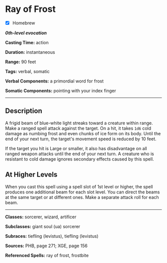 # Ray of Frost

- [x] Homebrew

***0th-level evocation***

**Casting Time:** action

**Duration:** instantaneous

**Range:** 90 feet

**Tags:** verbal, somatic

**Verbal Components:** a primordial word for frost

**Somatic Components:** pointing with your index finger

---

## Description
A frigid beam of blue-white light streaks toward a creature within range. Make a ranged spell attack against the target. On a hit, it takes `1d6` cold damage as numbing frost and even chunks of ice form on its body. Until the end of your next turn, the target's movement speed is reduced by 10 feet.

If the target you hit is Large or smaller, it also has disadvantage on all ranged weapon attacks until the end of your next turn. A creature who is resistant to cold damage ignores secondary effects caused by this spell.

## At Higher Levels
When you cast this spell using a spell slot of 1st level or higher, the spell produces one additional beam for each slot level. You can direct the beams at the same target or at different ones. Make a separate attack roll for each beam.

---

**Classes:** sorcerer, wizard, artificer

**Subclasses:** giant soul (ua) sorcerer

**Subraces:** tiefling (levistus), tiefling (levistus)

**Sources:** PHB, page 271; XGE, page 156

**Referenced Spells:** ray of frost, frostbite
